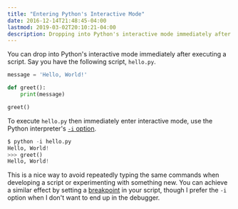 ```yaml
---
title: "Entering Python's Interactive Mode"
date: 2016-12-14T21:48:45-04:00
lastmod: 2019-03-02T20:10:21-04:00
description: Dropping into Python's interactive mode immediately after executing a script.
---
```


You can drop into Python's interactive mode immediately after executing a script. Say you have the following script, `hello.py`.

```python
message = 'Hello, World!'

def greet():
    print(message)

greet()
```

To execute `hello.py` then immediately enter interactive mode, use the Python interpreter's [`-i` option](https://docs.python.org/3/using/cmdline.html#cmdoption-i).

```python
$ python -i hello.py
Hello, World!
>>> greet()
Hello, World!
```

This is a nice way to avoid repeatedly typing the same commands when developing a script or experimenting with something new. You can achieve a similar effect by setting a [breakpoint](https://docs.python.org/3/library/pdb.html#pdb.set_trace) in your script, though I prefer the `-i` option when I don't want to end up in the debugger.
